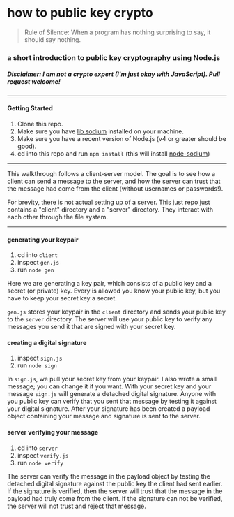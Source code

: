 # how to public key crypto
> Rule of Silence: When a program has nothing surprising to say, it should say nothing.

### a short introduction to public key cryptography using Node.js


##### Disclaimer: I am not a crypto expert (I'm just okay with JavaScript). Pull request welcome!

---

#### Getting Started

1. Clone this repo.
2. Make sure you have [lib sodium](https://github.com/jedisct1/libsodium) installed on your machine.
3. Make sure you have a recent version of Node.js (v4 or greater should be good).
4. cd into this repo and run `npm install` (this will install [node-sodium](https://github.com/paixaop/node-sodium))

----

This walkthrough follows a client-server model.  The goal is to see how a client can send a message to the server, and how the server can trust that the message had come from the client (without usernames or passwords!).

For brevity, there is not actual setting up of a server.  This just repo just contains a "client" directory and a "server" directory. They interact with each other through the file system.

----

#### generating your keypair

1. cd into `client`
2. inspect `gen.js`
3. run `node gen`

Here we are generating a key pair, which consists of a public key and a secret (or private) key. Every is allowed you know your public key, but you have to keep your secret key a secret.

`gen.js` stores your keypair in the `client` directory and sends your public key to the `server` directory.  The server will use your public key to verify any messages you send it that are signed with your secret key.

#### creating a digital signature

1. inspect `sign.js`
2. run `node sign`

In `sign.js`, we pull your secret key from your keypair.  I also wrote a small message; you can change it if you want.  With your secret key and your message `sign.js` will generate a detached digital signature.  Anyone with you public key can verify that you sent that message by testing it against your digital signature.  After your signature has been created a payload object containing your message and signature is sent to the server.

#### server verifying your message

1. cd into `server`
2. inspect `verify.js`
3. run `node verify`

The server can verify the message in the payload object by testing the detached digital signature against the public key the client had sent earlier. If the signature is verified, then the server will trust that the message in the payload had truly come from the client.  If the signature can not be verified, the server will not trust and reject that message.
